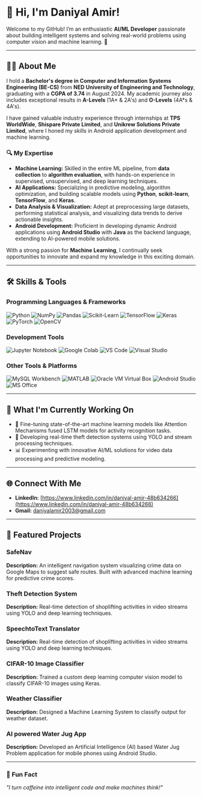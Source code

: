 # 👋 Hi, I'm Daniyal Amir! 

<p align="center">
  <alt="Daniyal Amir" width="200" />
</p>

Welcome to my GitHub! I’m an enthusiastic **AI/ML Developer** passionate about building intelligent systems and solving real-world problems using computer vision and machine learning. 🚀

---

## 👨‍💻 About Me

I hold a **Bachelor's degree in Computer and Information Systems Engineering (BE-CS)** from **NED University of Engineering and Technology**, graduating with a **CGPA of 3.74** in August 2024. My academic journey also includes exceptional results in **A-Levels** (1A* & 2A's) and **O-Levels** (4A*s & 4A's).

I have gained valuable industry experience through internships at **TPS WorldWide**, **Shispare Private Limited**, and **Unikrew Solutions Private Limited**, where I honed my skills in Android application development and machine learning.

### 🔍 My Expertise
- **Machine Learning:** Skilled in the entire ML pipeline, from **data collection** to **algorithm evaluation**, with hands-on experience in supervised, unsupervised, and deep learning techniques.
- **AI Applications:** Specializing in predictive modeling, algorithm optimization, and building scalable models using **Python**, **scikit-learn**, **TensorFlow**, and **Keras**.
- **Data Analysis & Visualization:** Adept at preprocessing large datasets, performing statistical analysis, and visualizing data trends to derive actionable insights.
- **Android Development:** Proficient in developing dynamic Android applications using **Android Studio** with **Java** as the backend language, extending to AI-powered mobile solutions.

With a strong passion for **Machine Learning**, I continually seek opportunities to innovate and expand my knowledge in this exciting domain.

---

## 🛠️ Skills & Tools

### **Programming Languages & Frameworks**
![Python](https://img.shields.io/badge/-Python-3776AB?logo=python&logoColor=white)
![NumPy](https://img.shields.io/badge/-NumPy-013243?logo=numpy&logoColor=white)
![Pandas](https://img.shields.io/badge/-Pandas-150458?logo=pandas&logoColor=white)
![Scikit-Learn](https://img.shields.io/badge/-Scikit--Learn-F7931E?logo=scikit-learn&logoColor=white)
![TensorFlow](https://img.shields.io/badge/-TensorFlow-FF6F00?logo=tensorflow&logoColor=white)
![Keras](https://img.shields.io/badge/-Keras-D00000?logo=keras&logoColor=white)
![PyTorch](https://img.shields.io/badge/-PyTorch-EE4C2C?logo=pytorch&logoColor=white)
![OpenCV](https://img.shields.io/badge/-OpenCV-5C3EE8?logo=opencv&logoColor=white)

### **Development Tools**
![Jupyter Notebook](https://img.shields.io/badge/-Jupyter%20Notebook-F37626?logo=jupyter&logoColor=white)
![Google Colab](https://img.shields.io/badge/-Google%20Colab-F9AB00?logo=google-colab&logoColor=white)
![VS Code](https://img.shields.io/badge/-VS%20Code-007ACC?logo=visual-studio-code&logoColor=white)
![Visual Studio](https://img.shields.io/badge/-Visual%20Studio-5C2D91?logo=visual-studio&logoColor=white)

### **Other Tools & Platforms**
![MySQL Workbench](https://img.shields.io/badge/-MySQL%20Workbench-4479A1?logo=mysql&logoColor=white)
![MATLAB](https://img.shields.io/badge/-MATLAB-0076A8?logo=mathworks&logoColor=white)
![Oracle VM Virtual Box](https://img.shields.io/badge/-Oracle%20VM%20VirtualBox-183A61?logo=virtualbox&logoColor=white)
![Android Studio](https://img.shields.io/badge/-Android%20Studio-3DDC84?logo=android-studio&logoColor=white)
![MS Office](https://img.shields.io/badge/-MS%20Office-D83B01?logo=microsoft-office&logoColor=white)

---

## 🌱 What I'm Currently Working On
- 🌟 Fine-tuning state-of-the-art machine learning models like Attention Mechanisms fused LSTM models for activity recognition tasks.
- 🎥 Developing real-time theft detection systems using YOLO and stream processing techniques.
- 📊 Experimenting with innovative AI/ML solutions for video data processing and predictive modeling.

---

## 🌐 Connect With Me

- **LinkedIn:** [https://www.linkedin.com/in/daniyal-amir-48b634266](https://www.linkedin.com/in/daniyal-amir-48b634266)
- **Gmail:** [daniyalamir2003@gmail.com](mailto:daniyalamir2003@gmail.com)

---

## 🎯 Featured Projects
### **SafeNav**
**Description:** An intelligent navigation system visualizing crime data on Google Maps to suggest safe routes. Built with advanced machine learning for predictive crime scores.

### **Theft Detection System**
**Description:** Real-time detection of shoplifting activities in video streams using YOLO and deep learning techniques.

### **SpeechtoText Translator**
**Description:** Real-time detection of shoplifting activities in video streams using YOLO and deep learning techniques.

### **CIFAR-10 Image Classifier**
**Description:** Trained a custom deep learning computer vision model to classify CIFAR-10 images using Keras.

### **Weather Classifier**
**Description:** Designed a Machine Learning System to classify output for weather dataset.

### **AI powered Water Jug App**
**Description:**  Developed an Artificial Intelligence (AI) based Water Jug Problem application for mobile phones using Android Studio.

---

### 📝 Fun Fact
_"I turn caffeine into intelligent code and make machines think!"_
